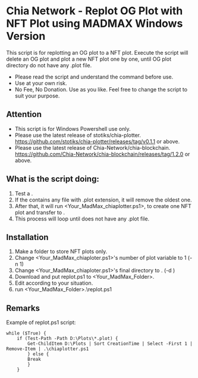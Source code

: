 # Chia Network - Replot OG Plot with NFT Plot using MADMAX Windows Version

This script is for replotting an OG plot to a NFT plot.
Execute the script will delete an OG plot and plot a new NFT plot one by one, until OG plot directory do not have any .plot file.
- Please read the script and understand the command before use.
- Use at your own risk.
- No Fee, No Donation.  Use as you like. Feel free to change the script to suit your purpose. 

## Attention
- This script is for Windows Powershell use only.
- Please use the latest release of stotiks/chia-plotter. https://github.com/stotiks/chia-plotter/releases/tag/v0.1.1 or above.
- Please use the latest release of Chia-Network/chia-blockchain. https://github.com/Chia-Network/chia-blockchain/releases/tag/1.2.0 or above.

## What is the script doing:
1. Test a <OG Plots Directory> . 
2. If the <OG Plots Directory> contains any file with .plot extension, it will remove the oldest one.
3. After that, it will run <Your_MadMax_chiaplotter.ps1>, to create one NFT plot and transfer to <Your NFT Plots Directory>.
4. This process will loop until <OG Plots Directory> does not have any .plot file.

## Installation
1. Make a folder to store NFT plots only. <Your NFT Plots Directory>
2. Change <Your_MadMax_chiaploter.ps1>'s number of plot variable to 1 (-n 1)
3. Change <Your_MadMax_chiaploter.ps1>'s final directory to <Your NFT Plots Directory>. (-d <Your NFT Plots Directory>)   
4. Download and put replot.ps1 to <Your_MadMax_Folder>.
5. Edit <OG Plots Directory> according to your situation.
6. run <Your_MadMax_Folder>.\replot.ps1

## Remarks
Example of replot.ps1 script:

    while ($True) {
        if (Test-Path -Path D:\Plots\*.plot) {
            Get-ChildItem D:\Plots | Sort CreationTime | Select -First 1 | Remove-Item | .\chiaplotter.ps1
            } else {
            Break
            }
        }
